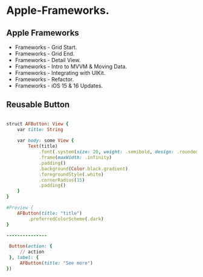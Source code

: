 Apple-Frameworks.
=================

Apple Frameworks
----------------
- Frameworks - Grid Start.
- Frameworks - Grid End.
- Frameworks - Detail View.
- Frameworks - Intro to MVVM & Moving Data.
- Frameworks - Integrating with UIKit.
- Frameworks - Refactor.
- Frameworks - iOS 15 & 16 Updates.

Reusable Button
---------------
```````````````ruby

struct AFButton: View {
    var title: String
    
    var body: some View {
        Text(title)
            .font(.system(size: 20, weight: .semibold, design: .rounded))
            .frame(maxWidth: .infinity)
            .padding()
            .background(Color.black.gradient)
            .foregroundStyle(.white)
            .cornerRadius(15)
            .padding()
    }
}

#Preview {
    AFButton(title: "title")
        .preferredColorScheme(.dark)
}

---------------

 Button(action: {
     // action
 }, label: {
     AFButton(title: "See more")
})

```````````````
